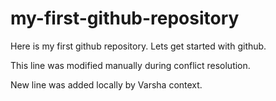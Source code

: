 # my-first-github-repository
Here is my first github repository. Lets get started with github.

This line was modified manually during conflict resolution.

New line was added locally by Varsha context.